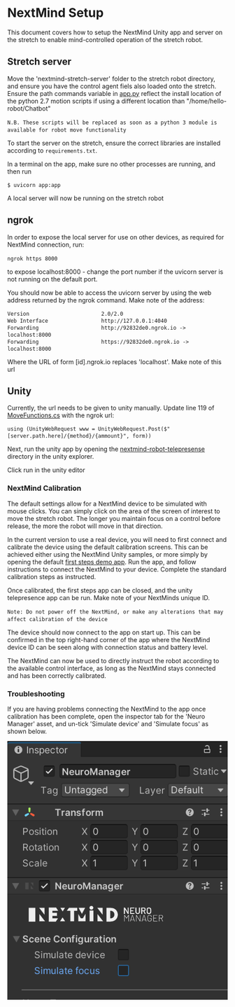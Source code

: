 # NextMind Setup

This document covers how to setup the NextMind Unity app and server on the stretch to enable mind-controlled operation of the stretch robot.

## Stretch server

Move the 'nextmind-stretch-server' folder to the stretch robot directory, and ensure you have the control agent fiels also loaded onto the stretch. Ensure the path commands variable in [app.py](./nextmind-stretch-server/app.py) reflect the install location of the python 2.7 motion scripts if using a different location than "/home/hello-robot/Chatbot"

`N.B. These scripts will be replaced as soon as a python 3 module is available for robot move functionality`

To start the server on the stretch, ensure the correct libraries are installed according to `requirements.txt`.

In a terminal on the app, make sure no other processes are running, and then run

```
$ uvicorn app:app
```

A local server will now be running on the stretch robot

## ngrok

In order to expose the local server for use on other devices, as required for NextMind connection, run:

`ngrok https 8000`

to expose localhost:8000 - change the port number if the uvicorn server is not running on the default port.

You should now be able to access the uvicorn server by using the web address returned by the ngrok command. Make note of the address:

```Tunnel Status                 online
Version                       2.0/2.0
Web Interface                 http://127.0.0.1:4040
Forwarding                    http://92832de0.ngrok.io -> localhost:8000
Forwarding                    https://92832de0.ngrok.io -> localhost:8000
```

Where the URL of form [id].ngrok.io replaces 'localhost'. Make note of this url

## Unity

Currently, the url needs to be given to unity manually. Update line 119 of [MoveFunctions.cs](./nextmind-robot-telepresence/Assets/Scripts/MoveFunctions.cs) with the ngrok url:

```
using (UnityWebRequest www = UnityWebRequest.Post($"[server.path.here]/{method}/{ammount}", form))
```

Next, run the unity app by opening the [nextmind-robot-telepresense](./nextmind-robot-telepresence) directory in the unity explorer.

Click run in the unity editor

### NextMind Calibration

The default settings allow for a NextMind device to be simulated with mouse clicks. You can simply click on the area of the screen of interest to move the stretch robot. The longer you maintain focus on a control before release, the more the robot will move in that direction.

In the current version to use a real device, you will need to first connect and calibrate the device using the default calibration screens. This can be achieved either using the NextMind Unity samples, or more simply by opening the default [first steps demo app](https://www.next-mind.com/developer/). Run the app, and follow instructions to connect the NextMind to your device. Complete the standard calibration steps as instructed.

Once calibrated, the first steps app can be closed, and the unity telepresence app can be run. Make note of your NextMinds unique ID.

`Note: Do not power off the NextMind, or make any alterations that may affect calibration of the device`

The device should now connect to the app on start up. This can be confirmed in the top right-hand corner of the app where the NextMind device ID can be seen along with connection status and battery level.

The NextMind can now be used to directly instruct the robot according to the available control interface, as long as the NextMind stays connected and has been correctly calibrated.

### Troubleshooting

If you are having problems connecting the NextMind to the app once calibration has been complete, open the inspector tab for the 'Neuro Manager' asset, and un-tick 'Simulate device' and 'Simulate focus' as shown below.

![Simulate device and focus](../docs/images/Unity-sim-devices.png "Turn off simulated device and simulated focus")
